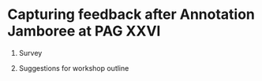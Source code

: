 # Capturing feedback after Annotation Jamboree at PAG XXVI

1. Survey

2. Suggestions for workshop outline
